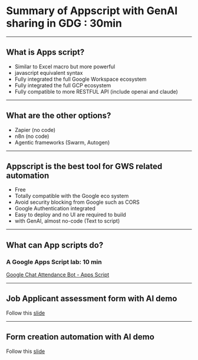 # Summary of Appscript with GenAI sharing in GDG : 30min
---

## What is Apps script?
- Similar to Excel macro but more powerful
- javascript equivalent syntax
- Fully integrated the full Google Workspace ecosystem
- Fully integrated the full GCP ecosystem
- Fully compatible to more RESTFUL API (include openai and claude)

---

## What are the other options?
- Zapier (no code)
- n8n (no code)
- Agentic frameworks (Swarm, Autogen)

---

## Appscript is the best tool for GWS related automation
- Free
- Totally compatible with the Google eco system
- Avoid security blocking from Google such as CORS
- Google Authentication integrated
- Easy to deploy and no UI are required to build
- with GenAI, almost no-code (Text to script)

---

## What can App scripts do?
### A Google Apps Script lab: 10 min
[ Google Chat Attendance Bot - Apps Script](https://www.cloudskillsboost.google/focuses/32756?catalog_rank=%7B%22rank%22%3A1%2C%22num_filters%22%3A0%2C%22has_search%22%3Atrue%7D&parent=catalog&search_id=39963604)

---

## Job Applicant assessment form with AI demo
Follow this [slide](https://docs.google.com/presentation/d/e/2PACX-1vSFzukZJKDFZJtL3nQfXRlqjcSz_VaPacDHc4E7P9Wn29JuRQQmBFqsWxZWsHAlyrPtv64gP_kSc6Dl/pub?start=false&loop=false&delayms=3000&slide=id.g31b50685052_2_75)

---

## Form creation automation with AI demo
Follow this [slide](https://docs.google.com/presentation/d/e/2PACX-1vSFzukZJKDFZJtL3nQfXRlqjcSz_VaPacDHc4E7P9Wn29JuRQQmBFqsWxZWsHAlyrPtv64gP_kSc6Dl/pub?start=false&loop=false&delayms=3000&slide=id.g31b50685052_2_75)